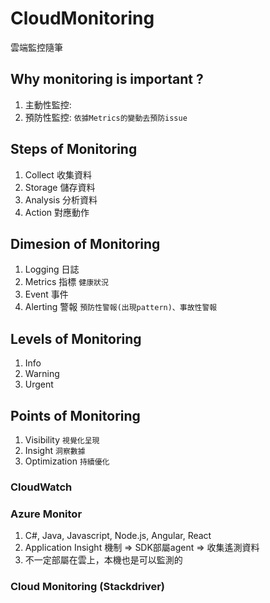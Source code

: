 # CloudMonitoring
雲端監控隨筆
## Why monitoring is important ?
1. 主動性監控: 
2. 預防性監控: `依據Metrics的變動去預防issue`
## Steps of Monitoring
1. Collect 收集資料
2. Storage 儲存資料
3. Analysis 分析資料
4. Action 對應動作
## Dimesion of Monitoring
1. Logging 日誌
2. Metrics 指標 `健康狀況`
3. Event 事件 
4. Alerting 警報 `預防性警報(出現pattern)、事故性警報`
## Levels of Monitoring
1. Info
2. Warning
3. Urgent
## Points of Monitoring
1. Visibility `視覺化呈現`
2. Insight `洞察數據`
3. Optimization `持續優化`

### CloudWatch
### Azure Monitor
1. C#, Java, Javascript, Node.js, Angular, React
2. Application Insight 機制 => SDK部屬agent => 收集遙測資料
3. 不一定部屬在雲上，本機也是可以監測的
### Cloud Monitoring (Stackdriver)
